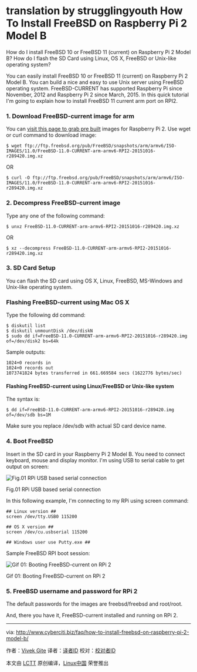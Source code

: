translation by strugglingyouth
How To Install FreeBSD on Raspberry Pi 2 Model B
================================================================================
How do I install FreeBSD 10 or FreeBSD 11 (current) on Raspberry Pi 2 Model B? How do I flash the SD Card using Linux, OS X, FreeBSD or Unix-like operating system?

You can easily install FreeBSD 10 or FreeBSD 11 (current) on Raspberry Pi 2 Model B. You can build a nice and easy to use Unix server using FreeBSD operating system. FreeBSD-CURRENT has supported Raspberry Pi since November, 2012 and Raspberry Pi 2 since March, 2015. In this quick tutorial I'm going to explain how to install FreeBSD 11 current arm port on RPI2.

### 1. Download FreeBSD-current image for arm ###

You can [visit this page to grab pre built][1] images for Raspberry Pi 2. Use wget or curl command to download image:

    $ wget ftp://ftp.freebsd.org/pub/FreeBSD/snapshots/arm/armv6/ISO-IMAGES/11.0/FreeBSD-11.0-CURRENT-arm-armv6-RPI2-20151016-r289420.img.xz

OR

    $ curl -O ftp://ftp.freebsd.org/pub/FreeBSD/snapshots/arm/armv6/ISO-IMAGES/11.0/FreeBSD-11.0-CURRENT-arm-armv6-RPI2-20151016-r289420.img.xz

### 2. Decompress FreeBSD-current image ###

Type any one of the following command:

    $ unxz FreeBSD-11.0-CURRENT-arm-armv6-RPI2-20151016-r289420.img.xz

OR

    $ xz --decompress FreeBSD-11.0-CURRENT-arm-armv6-RPI2-20151016-r289420.img.xz

### 3. SD Card Setup ###

You can flash the SD card using OS X, Linux, FreeBSD, MS-Windows and Unix-like operating system.

### Flashing FreeBSD-current using Mac OS X ###

Type the following dd command:

    $ diskutil list
    $ diskutil unmountDisk /dev/diskN
    $ sudo dd if=FreeBSD-11.0-CURRENT-arm-armv6-RPI2-20151016-r289420.img of=/dev/disk2 bs=64k

Sample outputs:

    1024+0 records in
    1024+0 records out
    1073741824 bytes transferred in 661.669584 secs (1622776 bytes/sec)

#### Flashing FreeBSD-current using Linux/FreeBSD or Unix-like system ####

The syntax is:

    $ dd if=FreeBSD-11.0-CURRENT-arm-armv6-RPI2-20151016-r289420.img of=/dev/sdb bs=1M

Make sure you replace /dev/sdb with actual SD card device name.

### 4. Boot FreeBSD ###

Insert in the SD card in your Raspberry Pi 2 Model B. You need to connect keyboard, mouse and display monitor. I'm using USB to serial cable to get output on screen:

![Fig.01 RPi USB based serial connection](http://s0.cyberciti.org/uploads/faq/2015/10/Raspberry-Pi-2-Model-B.pin-out.jpg)

Fig.01 RPi USB based serial connection

In this following example, I'm connecting to my RPi using screen command:

    ## Linux version ##
    screen /dev/tty.USB0 115200
     
    ## OS X version ##
    screen /dev/cu.usbserial 115200
     
    ## Windows user use Putty.exe ##
 
Sample FreeBSD RPI boot session:

![Gif 01: Booting FreeBSD-current on RPi 2](http://s0.cyberciti.org/uploads/faq/2015/10/freebsd-current-rpi.gif)

Gif 01: Booting FreeBSD-current on RPi 2

### 5. FreeBSD username and password for RPi 2 ###

The default passwords for the images are freebsd/freebsd and root/root.

And, there you have it, FreeBSD-current installed and running on RPi 2.

--------------------------------------------------------------------------------

via: http://www.cyberciti.biz/faq/how-to-install-freebsd-on-raspberry-pi-2-model-b/

作者：[Vivek Gite][a]
译者：[译者ID](https://github.com/译者ID)
校对：[校对者ID](https://github.com/校对者ID)

本文由 [LCTT](https://github.com/LCTT/TranslateProject) 原创编译，[Linux中国](https://linux.cn/) 荣誉推出

[a]:http://www.cyberciti.biz/tips/about-us
[1]:ftp://ftp.freebsd.org/pub/FreeBSD/snapshots/arm/armv6/ISO-IMAGES/11.0
